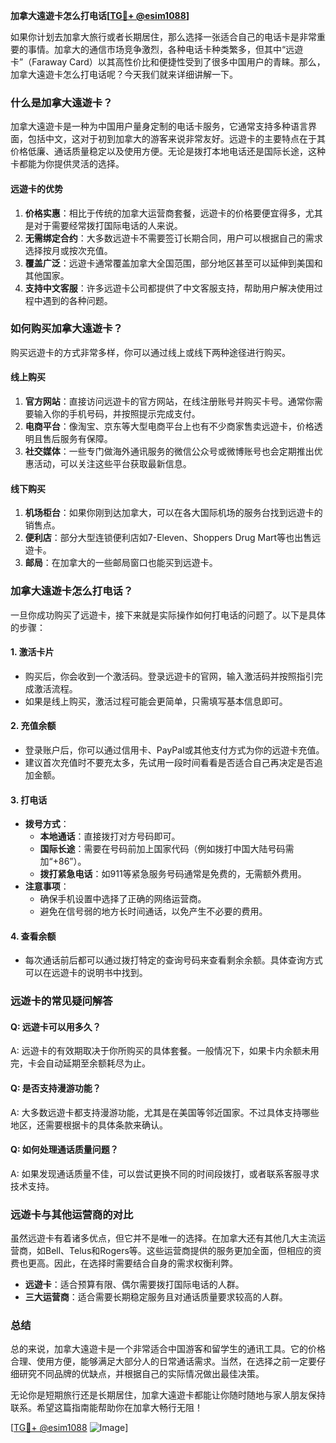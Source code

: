 **加拿大遠遊卡怎么打电话[[TG💪+ @esim1088](https://t.me/s/esim1088)]**

如果你计划去加拿大旅行或者长期居住，那么选择一张适合自己的电话卡是非常重要的事情。加拿大的通信市场竞争激烈，各种电话卡种类繁多，但其中“远遊卡”（Faraway Card）以其高性价比和便捷性受到了很多中国用户的青睐。那么，加拿大遠遊卡怎么打电话呢？今天我们就来详细讲解一下。

### **什么是加拿大遠遊卡？**

加拿大遠遊卡是一种为中国用户量身定制的电话卡服务，它通常支持多种语言界面，包括中文，这对于初到加拿大的游客来说非常友好。远遊卡的主要特点在于其价格低廉、通话质量稳定以及使用方便。无论是拨打本地电话还是国际长途，这种卡都能为你提供灵活的选择。

#### **远遊卡的优势**
1. **价格实惠**：相比于传统的加拿大运营商套餐，远遊卡的价格要便宜得多，尤其是对于需要经常拨打国际电话的人来说。
2. **无需绑定合约**：大多数远遊卡不需要签订长期合同，用户可以根据自己的需求选择按月或按次充值。
3. **覆盖广泛**：远遊卡通常覆盖加拿大全国范围，部分地区甚至可以延伸到美国和其他国家。
4. **支持中文客服**：许多远遊卡公司都提供了中文客服支持，帮助用户解决使用过程中遇到的各种问题。

### **如何购买加拿大遠遊卡？**

购买远遊卡的方式非常多样，你可以通过线上或线下两种途径进行购买。

#### **线上购买**
1. **官方网站**：直接访问远遊卡的官方网站，在线注册账号并购买卡号。通常你需要输入你的手机号码，并按照提示完成支付。
2. **电商平台**：像淘宝、京东等大型电商平台上也有不少商家售卖远遊卡，价格透明且售后服务有保障。
3. **社交媒体**：一些专门做海外通讯服务的微信公众号或微博账号也会定期推出优惠活动，可以关注这些平台获取最新信息。

#### **线下购买**
1. **机场柜台**：如果你刚到达加拿大，可以在各大国际机场的服务台找到远遊卡的销售点。
2. **便利店**：部分大型连锁便利店如7-Eleven、Shoppers Drug Mart等也出售远遊卡。
3. **邮局**：在加拿大的一些邮局窗口也能买到远遊卡。

### **加拿大遠遊卡怎么打电话？**

一旦你成功购买了远遊卡，接下来就是实际操作如何打电话的问题了。以下是具体的步骤：

#### **1. 激活卡片**
- 购买后，你会收到一个激活码。登录远遊卡的官网，输入激活码并按照指引完成激活流程。
- 如果是线上购买，激活过程可能会更简单，只需填写基本信息即可。

#### **2. 充值余额**
- 登录账户后，你可以通过信用卡、PayPal或其他支付方式为你的远遊卡充值。
- 建议首次充值时不要充太多，先试用一段时间看看是否适合自己再决定是否追加金额。

#### **3. 打电话**
- **拨号方式**：
  - **本地通话**：直接拨打对方号码即可。
  - **国际长途**：需要在号码前加上国家代码（例如拨打中国大陆号码需加“+86”）。
  - **拨打紧急电话**：如911等紧急服务号码通常是免费的，无需额外费用。
- **注意事项**：
  - 确保手机设置中选择了正确的网络运营商。
  - 避免在信号弱的地方长时间通话，以免产生不必要的费用。

#### **4. 查看余额**
- 每次通话前后都可以通过拨打特定的查询号码来查看剩余余额。具体查询方式可以在远遊卡的说明书中找到。

### **远遊卡的常见疑问解答**

#### **Q: 远遊卡可以用多久？**
A: 远遊卡的有效期取决于你所购买的具体套餐。一般情况下，如果卡内余额未用完，卡会自动延期至余额耗尽为止。

#### **Q: 是否支持漫游功能？**
A: 大多数远遊卡都支持漫游功能，尤其是在美国等邻近国家。不过具体支持哪些地区，还需要根据卡的具体条款来确认。

#### **Q: 如何处理通话质量问题？**
A: 如果发现通话质量不佳，可以尝试更换不同的时间段拨打，或者联系客服寻求技术支持。

### **远遊卡与其他运营商的对比**

虽然远遊卡有着诸多优点，但它并不是唯一的选择。在加拿大还有其他几大主流运营商，如Bell、Telus和Rogers等。这些运营商提供的服务更加全面，但相应的资费也更高。因此，在选择时需要结合自身的需求权衡利弊。

- **远遊卡**：适合预算有限、偶尔需要拨打国际电话的人群。
- **三大运营商**：适合需要长期稳定服务且对通话质量要求较高的人群。

### **总结**

总的来说，加拿大遠遊卡是一个非常适合中国游客和留学生的通讯工具。它的价格合理、使用方便，能够满足大部分人的日常通话需求。当然，在选择之前一定要仔细研究不同品牌的优缺点，并根据自己的实际情况做出最佳决策。

无论你是短期旅行还是长期居住，加拿大遠遊卡都能让你随时随地与家人朋友保持联系。希望这篇指南能帮助你在加拿大畅行无阻！

[[TG💪+ @esim1088](https://t.me/s/esim1088) ![Image](https://i.postimg.cc/4NQfJmqS/Snipaste-2025-05-13-00-14-12.png)]